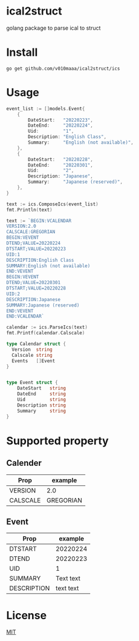 # ical2struct

golang package to parse ical to struct

# Install

```
go get github.com/v010maaa/ical2struct/ics
```

# Usage

```go
event_list := []models.Event{
    {
        DateStart:   "20220223",
        DateEnd:     "20220224",
        Uid:         "1",
        Description: "English Class",
        Summary:     "English (not available)",
    },
    {
        DateStart:   "20220228",
        DateEnd:     "20220301",
        Uid:         "2",
        Description: "Japanese",
        Summary:     "Japanese (reserved)",
    },
}

text := ics.ComposeIcs(event_list)
fmt.Println(text)
```

```go
text := `BEGIN:VCALENDAR
VERSION:2.0
CALSCALE:GREGORIAN
BEGIN:VEVENT
DTEND;VALUE=20220224
DTSTART;VALUE=20220223
UID:1
DESCRIPTION:English Class
SUMMARY:English (not available)
END:VEVENT
BEGIN:VEVENT
DTEND;VALUE=20220301
DTSTART;VALUE=20220228
UID:2
DESCRIPTION:Japanese
SUMMARY:Japanese (reserved)
END:VEVENT
END:VCALENDAR`

calendar := ics.ParseIcs(text)
fmt.Printf(calendar.Calscale)
```

```go
type Calendar struct {
  Version  string
  Calscale string
  Events   []Event
}


type Event struct {
	DateStart   string
	DateEnd     string
	Uid         string
	Description string
	Summary     string
}

```

# Supported property

## Calender

| Prop     | example   |
| -------- | --------- |
| VERSION  | 2.0       |
| CALSCALE | GREGORIAN |

## Event

| Prop        | example   |
| ----------- | --------- |
| DTSTART     | 20220224  |
| DTEND       | 20220223  |
| UID         | 1         |
| SUMMARY     | Text text |
| DESCRIPTION | text text |

# License

[MIT](https://github.com/v010maaa/ical2struct/blob/main/LICENSE)
